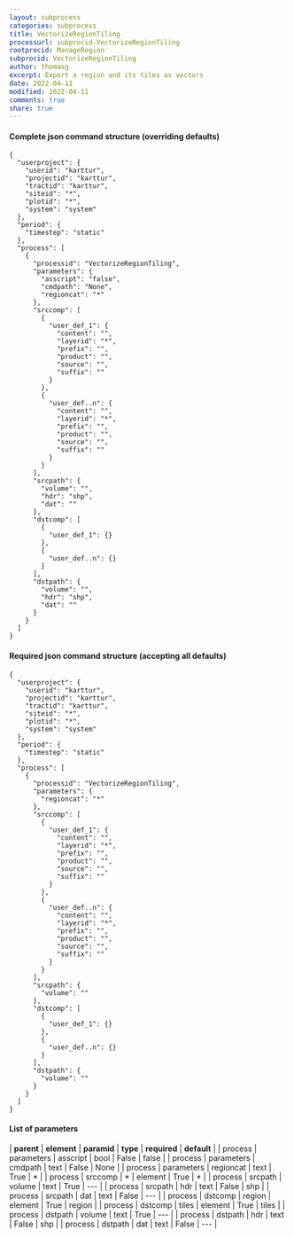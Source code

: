 ```yaml
---
layout: subprocess
categories: subprocess
title: VectorizeRegionTiling
processurl: subprocid-VectorizeRegionTiling
rootprocid: ManageRegion
subprocid: VectorizeRegionTiling
author: thomasg
excerpt: Export a region and its tiles as vectors
date: 2022-04-11
modified: 2022-04-11
comments: true
share: true
---
```


#### Complete json command structure (overriding defaults)
```
{
  "userproject": {
    "userid": "karttur",
    "projectid": "karttur",
    "tractid": "karttur",
    "siteid": "*",
    "plotid": "*",
    "system": "system"
  },
  "period": {
    "timestep": "static"
  },
  "process": [
    {
      "processid": "VectorizeRegionTiling",
      "parameters": {
        "asscript": "false",
        "cmdpath": "None",
        "regioncat": "*"
      },
      "srccomp": [
        {
          "user_def_1": {
            "content": "",
            "layerid": "*",
            "prefix": "",
            "product": "",
            "source": "",
            "suffix": ""
          }
        },
        {
          "user_def..n": {
            "content": "",
            "layerid": "*",
            "prefix": "",
            "product": "",
            "source": "",
            "suffix": ""
          }
        }
      ],
      "srcpath": {
        "volume": "",
        "hdr": "shp",
        "dat": ""
      },
      "dstcomp": [
        {
          "user_def_1": {}
        },
        {
          "user_def..n": {}
        }
      ],
      "dstpath": {
        "volume": "",
        "hdr": "shp",
        "dat": ""
      }
    }
  ]
}
```
#### Required json command structure (accepting all defaults)
```
{
  "userproject": {
    "userid": "karttur",
    "projectid": "karttur",
    "tractid": "karttur",
    "siteid": "*",
    "plotid": "*",
    "system": "system"
  },
  "period": {
    "timestep": "static"
  },
  "process": [
    {
      "processid": "VectorizeRegionTiling",
      "parameters": {
        "regioncat": "*"
      },
      "srccomp": [
        {
          "user_def_1": {
            "content": "",
            "layerid": "*",
            "prefix": "",
            "product": "",
            "source": "",
            "suffix": ""
          }
        },
        {
          "user_def..n": {
            "content": "",
            "layerid": "*",
            "prefix": "",
            "product": "",
            "source": "",
            "suffix": ""
          }
        }
      ],
      "srcpath": {
        "volume": ""
      },
      "dstcomp": [
        {
          "user_def_1": {}
        },
        {
          "user_def..n": {}
        }
      ],
      "dstpath": {
        "volume": ""
      }
    }
  ]
}
```
#### List of parameters

| **parent** | **element** | **paramid** | **type** | **required** | **default** |
| process | parameters | asscript | bool | False | false |
| process | parameters | cmdpath | text | False | None |
| process | parameters | regioncat | text | True | * |
| process | srccomp | * | element | True | * |
| process | srcpath | volume | text | True | --- |
| process | srcpath | hdr | text | False | shp |
| process | srcpath | dat | text | False | --- |
| process | dstcomp | region | element | True | region |
| process | dstcomp | tiles | element | True | tiles |
| process | dstpath | volume | text | True | --- |
| process | dstpath | hdr | text | False | shp |
| process | dstpath | dat | text | False | --- |
